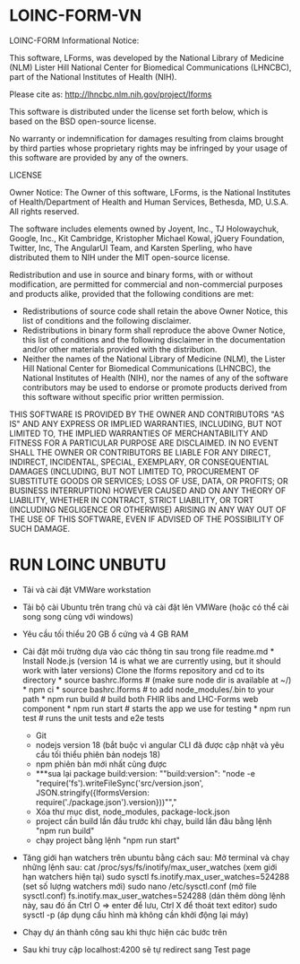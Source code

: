 # LOINC-FORM-VN
LOINC-FORM
Informational Notice: 

This software, LForms, was developed by the National Library of Medicine (NLM) Lister Hill National Center for Biomedical Communications (LHNCBC), part of the National Institutes of Health (NIH).

Please cite as: http://lhncbc.nlm.nih.gov/project/lforms

This software is distributed under the license set forth below, which is based on the BSD open-source license.  

No warranty or indemnification for damages resulting from claims brought by third parties whose proprietary rights may be infringed by your usage of this software are provided by any of the owners.


LICENSE

Owner Notice: The Owner of this software, LForms, is the National Institutes of Health/Department of Health and Human Services, Bethesda, MD, U.S.A.
All rights reserved.

The software includes elements owned by Joyent, Inc., TJ Holowaychuk, Google, Inc., Kit Cambridge, Kristopher Michael Kowal, jQuery Foundation, Twitter, Inc, The AngularUI Team, and Karsten Sperling, who have distributed them to NIH under the MIT open-source license.  

Redistribution and use in source and binary forms, with or without modification, are permitted for commercial and non-commercial purposes and products alike, provided that the following conditions are met:

  * Redistributions of source code shall retain the above Owner Notice, this list of conditions and the following disclaimer.
  * Redistributions in binary form shall reproduce the above Owner Notice, this list of conditions and the following disclaimer in the documentation and/or other materials provided with the distribution.
  * Neither the names of the National Library of Medicine (NLM), the Lister Hill National Center for Biomedical Communications (LHNCBC), the National Institutes of Health (NIH), nor the names of any of the software contributors may be used to endorse or promote products derived from this software without specific prior written permission.

THIS SOFTWARE IS PROVIDED BY THE OWNER AND CONTRIBUTORS "AS IS" AND ANY EXPRESS OR IMPLIED WARRANTIES, INCLUDING, BUT NOT LIMITED TO, THE IMPLIED WARRANTIES OF MERCHANTABILITY AND FITNESS FOR A PARTICULAR PURPOSE ARE DISCLAIMED. IN NO EVENT SHALL THE OWNER OR CONTRIBUTORS BE LIABLE FOR ANY DIRECT, INDIRECT, INCIDENTAL, SPECIAL,  EXEMPLARY, OR CONSEQUENTIAL DAMAGES (INCLUDING, BUT NOT LIMITED TO, PROCUREMENT OF SUBSTITUTE GOODS OR SERVICES; LOSS OF USE, DATA, OR PROFITS; OR BUSINESS INTERRUPTION) HOWEVER CAUSED AND ON ANY THEORY OF LIABILITY, WHETHER IN CONTRACT, STRICT LIABILITY, OR TORT (INCLUDING NEGLIGENCE OR OTHERWISE) ARISING IN ANY WAY OUT OF THE USE OF THIS
SOFTWARE, EVEN IF ADVISED OF THE POSSIBILITY OF SUCH DAMAGE.
# RUN LOINC UNBUTU
-	Tải và cài đặt VMWare workstation
-	Tải bộ cài Ubuntu trên trang chủ và cài đặt lên VMWare (hoặc có thể cài song song cùng với windows)
-	Yêu cầu tối thiểu 20 GB ổ cứng và 4 GB RAM
-	Cài đặt môi trường dựa vào các thông tin sau trong file readme.md
          * Install Node.js (version 14 is what we are currently using, but it should work with later versions)
            Clone the lforms repository and cd to its directory
          * source bashrc.lforms   # (make sure node dir is available at ~/)
          * npm ci
          * source bashrc.lforms # to add node_modules/.bin to your path
          * npm run build # build both FHIR libs and LHC-Forms web component
          * npm run start # starts the app we use for testing
          * npm run test # runs the unit tests and e2e tests

      +	Git 
      +	nodejs version 18 (bắt buộc vì angular CLI đã được cập nhật và yêu cầu tối thiểu phiên bản nodejs 18)
      + npm phiên bản mới nhất cũng được
      +	***sua lại package build:version: ""build:version": "node -e \"require('fs').writeFileSync('src/version.json', JSON.stringify({lformsVersion: require('./package.json').version}))\"","
      +	Xóa thư mục dist, node_modules, package-lock.json
      +	project cần build lần đầu trước khi chạy, build lần đâu bằng lệnh "npm run build"
      + chạy project bằng lệnh "npm run start"

-	Tăng giới hạn watchers trên ubuntu bằng cách sau:
Mở terminal và chạy những lệnh sau:
cat /proc/sys/fs/inotify/max_user_watches (xem giới hạn watchers hiện tại)
sudo sysctl fs.inotify.max_user_watches=524288 (set số lượng watchers mới)
sudo nano /etc/sysctl.conf (mở file sysctl.conf)
fs.inotify.max_user_watches=524288 (dán thêm dòng lệnh này, sau đó ấn Ctrl O => enter để lưu, Ctrl X để thoát text editor)
sudo sysctl -p (áp dụng cấu hình mà không cần khởi động lại máy)
-	Chạy dự án thành công sau khi thực hiện các bước trên
-	Sau khi truy cập localhost:4200 sẽ tự redirect sang Test page

